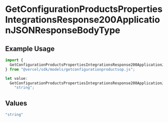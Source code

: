 # GetConfigurationProductsPropertiesIntegrationsResponse200ApplicationJSONResponseBodyType

## Example Usage

```typescript
import {
  GetConfigurationProductsPropertiesIntegrationsResponse200ApplicationJSONResponseBodyType,
} from "@vercel/sdk/models/getconfigurationproductsop.js";

let value:
  GetConfigurationProductsPropertiesIntegrationsResponse200ApplicationJSONResponseBodyType =
    "string";
```

## Values

```typescript
"string"
```